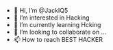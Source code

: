 - 👋 Hi, I’m @JackIQ5
- 👀 I’m interested in Hacking
- 🌱 I’m currently learning Hcking 
- 💞️ I’m looking to collaborate on ...
- 📫 How to reach BEST HACKER

<!---
JackIQ5/JackIQ5 is a ✨ special ✨ repository because its `README.md` (this file) appears on your GitHub profile.
You can click the Preview link to take a look at your changes.
--->

